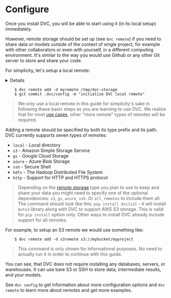 # Configure

Once you install DVC, you will be able to start using it (in its local setup)
immediately.

However, remote storage should be set up (see `dvc remote`) if you need to share
data or models outside of the context of single project, for example with other
collaborators or even with yourself, in a different computing environment. It's
similar to the way you would use Github or any other Git server to store and
share your code.

For simplicity, let's setup a local remote:

<details>

### What is a "local remote" ?

While the term may seem contradictory, it doesn't have to be. The "local" part
refers to the machine where the project is stored, so it can be any directory
accessible to the same system. The "remote" part refers specifically to the
project/repository itself.

</details>

```dvc
    $ dvc remote add -d myremote /tmp/dvc-storage
    $ git commit .dvc/config -m "initialize DVC local remote"
```

> We only use a local remote in this guide for simplicity's sake in following
> these basic steps as you are learning to use DVC. We realize that for most
> [use cases](/doc/use-cases), other "more remote" types of remotes will be
> required.

Adding a remote should be specified by both its type prefix and its path. DVC
currently supports seven types of remotes:

- `local` - Local directory
- `s3` - Amazon Simple Storage Service
- `gs` - Google Cloud Storage
- `azure` - Azure Blob Storage
- `ssh` - Secure Shell
- `hdfs` - The Hadoop Distributed File System
- `http` - Support for HTTP and HTTPS protocol

> Depending on the [remote storage](/doc/commands-reference/remote) type you
> plan to use to keep and share your data you might need to specify one of the
> optional dependencies: `s3`, `gs`, `azure`, `ssh`. Or `all_remotes` to include
> them all. The command should look like this: `pip install dvc[s3]` - it will
> install `boto3` library along with DVC to support AWS S3 storage. This is valid
> for `pip install` option only. Other ways to install DVC already include support
> for all remotes.

For example, to setup an S3 remote we would use something like:

```dvc
    $ dvc remote add -d s3remote s3://mybucket/myproject
```

> This command is only shown for informational purposes. No need to actually run
> it in order to continue with this guide.

You can see, that DVC does not require installing any databases, servers, or
warehouses. It can use bare S3 or SSH to store data, intermediate results, and
your models.

See `dvc config` to get information about more configuration options and
`dvc remote` to learn more about remotes and get more examples.
